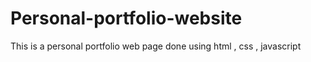 # Personal-portfolio-website
This is a personal portfolio web page done using html , css , javascript
